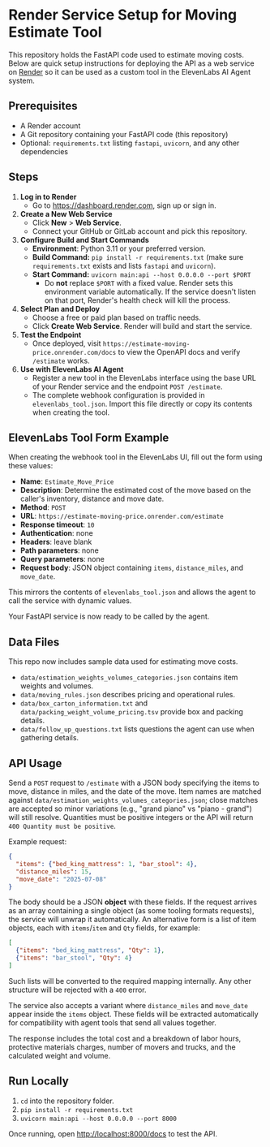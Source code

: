 # Render Service Setup for Moving Estimate Tool

This repository holds the FastAPI code used to estimate moving costs. Below are quick setup instructions for deploying the API as a web service on [Render](https://render.com) so it can be used as a custom tool in the ElevenLabs AI Agent system.

## Prerequisites

- A Render account
- A Git repository containing your FastAPI code (this repository)
- Optional: `requirements.txt` listing `fastapi`, `uvicorn`, and any other dependencies

## Steps

1. **Log in to Render**
   - Go to <https://dashboard.render.com>, sign up or sign in.
2. **Create a New Web Service**
   - Click **New** > **Web Service**.
   - Connect your GitHub or GitLab account and pick this repository.
3. **Configure Build and Start Commands**
   - **Environment**: Python 3.11 or your preferred version.
   - **Build Command:** `pip install -r requirements.txt` (make sure `requirements.txt` exists and lists `fastapi` and `uvicorn`).
   - **Start Command:** `uvicorn main:api --host 0.0.0.0 --port $PORT`
     - Do **not** replace `$PORT` with a fixed value. Render sets this
       environment variable automatically. If the service doesn't listen
       on that port, Render's health check will kill the process.
4. **Select Plan and Deploy**
   - Choose a free or paid plan based on traffic needs.
   - Click **Create Web Service**. Render will build and start the service.
5. **Test the Endpoint**
   - Once deployed, visit `https://estimate-moving-price.onrender.com/docs` to view the OpenAPI docs and verify `/estimate` works.
6. **Use with ElevenLabs AI Agent**
   - Register a new tool in the ElevenLabs interface using the base URL of your Render service and the endpoint `POST /estimate`.
   - The complete webhook configuration is provided in `elevenlabs_tool.json`. Import this file directly or copy its contents when creating the tool.

## ElevenLabs Tool Form Example

When creating the webhook tool in the ElevenLabs UI, fill out the form using these values:

- **Name**: `Estimate_Move_Price`
- **Description**: Determine the estimated cost of the move based on the caller's inventory, distance and move date.
- **Method**: `POST`
- **URL**: `https://estimate-moving-price.onrender.com/estimate`
- **Response timeout**: `10`
- **Authentication**: none
- **Headers**: leave blank
- **Path parameters**: none
- **Query parameters**: none
- **Request body**: JSON object containing `items`, `distance_miles`, and `move_date`.

This mirrors the contents of `elevenlabs_tool.json` and allows the agent to call the service with dynamic values.

Your FastAPI service is now ready to be called by the agent.

## Data Files

This repo now includes sample data used for estimating move costs.
- `data/estimation_weights_volumes_categories.json` contains item weights and volumes.
- `data/moving_rules.json` describes pricing and operational rules.
- `data/box_carton_information.txt` and `data/packing_weight_volume_pricing.tsv` provide box and packing details.
- `data/follow_up_questions.txt` lists questions the agent can use when gathering details.


## API Usage

Send a `POST` request to `/estimate` with a JSON body specifying the items to move, distance in miles, and the date of the move. Item names are matched against `data/estimation_weights_volumes_categories.json`; close matches are accepted so minor variations (e.g., "grand piano" vs "piano - grand") will still resolve. Quantities must be positive integers or the API will return `400 Quantity must be positive`.

Example request:

```json
{
  "items": {"bed_king_mattress": 1, "bar_stool": 4},
  "distance_miles": 15,
  "move_date": "2025-07-08"
}
```

The body should be a JSON **object** with these fields. If the request arrives
as an array containing a single object (as some tooling formats requests), the
service will unwrap it automatically. An alternative form is a list of item
objects, each with `items`/`item` and `Qty` fields, for example:

```json
[
  {"items": "bed_king_mattress", "Qty": 1},
  {"items": "bar_stool", "Qty": 4}
]
```

Such lists will be converted to the required mapping internally. Any other
structure will be rejected with a `400` error.

The service also accepts a variant where `distance_miles` and `move_date`
appear inside the `items` object. These fields will be extracted automatically
for compatibility with agent tools that send all values together.

The response includes the total cost and a breakdown of labor hours, protective materials charges, number of movers and trucks, and the calculated weight and volume.

## Run Locally

1. `cd` into the repository folder.
2. `pip install -r requirements.txt`
3. `uvicorn main:api --host 0.0.0.0 --port 8000`

Once running, open [http://localhost:8000/docs](http://localhost:8000/docs) to test the API.
